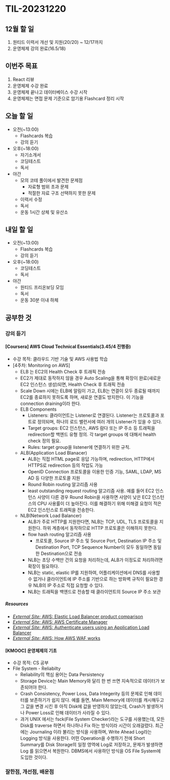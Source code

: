 # TIL-20231220

## 12월 할 일

1. 원티드 이력서 개선 및 지원(20/20) ~ 12/17까지
2. 운영체제 강의 완료(16.5/18)

## 이번주 목표

1. React 리뷰
2. 운영체제 수강 완료
3. 운영체제 끝나고 데이터베이스 수강 시작
4. 운영체제는 면접 문제 기준으로 암기용 Flashcard 정리 시작

## 오늘 할 일

- 오전(~13:00)
  - Flashcards 복습
  - 강의 듣기
- 오후(~18:00)
  - 자기소개서
  - 코딩테스트
  - 독서
- 야간
  - 모의 코테 풀이에서 발견한 문제점
    - 자료형 범위 초과 문제
    - 적절한 자료 구조 선택하지 못한 문제
  - 이력서 수정
  - 독서
  - 운동 1시간 상체 및 유산소

## 내일 할 일

- 오전(~13:00)
  - Flashcards 복습
  - 강의 듣기
- 오후(~18:00)
  - 코딩테스트
  - 독서
- 야간
  - 원티드 프리온보딩 모임
  - 독서
  - 운동 30분 이내 하체

## 공부한 것

### 강의 듣기

#### [Coursera] AWS Cloud Technical Essentials(3.45/4 진행중)

- 수강 목적: 클라우드 기반 기술 및 AWS 사용법 학습
- [4주차: Monitoring on AWS]
  - ELB 는 EC2의 Health Check 후 트래픽 전송
  - EC2가 제대로 동작하지 않을 경우 Auto Scaling을 통해 확장이 완료(새로운 EC2 인스턴스 생성)되면, Health Check 후 트래픽 전송
  - Scale Down 시에는 ELB에 알림이 가고, ELB는 연결이 모두 종료될 때까지 EC2를 종료하지 못하도록 하며, 새로운 연결도 방지한다. 이 기능을 connection draining이라 한다.
  - ELB Components
    - Listeners: 클라이언트는 Listener로 연결된다. Listener는 프로토콜과 포트로 정의되며, 하나의 로드 밸런서에 여러 개의 Listener가 있을 수 있다.
    - Target groups: EC2 인스턴스, AWS 람다 또는 IP 주소 등 트래픽을 redirection할 백엔드 유형 정의. 각 target groups 에 대해서 health check 정의 필요.
    - Rules: target group을 listener에 연결하기 위한 규칙.
  - ALB(Application Load Blanacer)
    - ALB는 직접 HTML page로 응답 가능하며, redirection, HTTP에서 HTTPS로 redirection 등의 작업도 가능
    - OpenID Connection 프로토콜을 이용한 인증 기능, SAML, LDAP, MS AD 등 다양한 프로토콜 지원
    - Round Robin routing 알고리즘 사용
    - least outstanding request routing 알고리즘 사용. 예를 들어 EC2 인스턴스 사양이 다른 경우 Round Robin을 사용하면 사양이 낮은 EC2 인스턴스의 CPU 사용률이 더 높아진다. 이를 해결하기 위해 미해결 요청이 적은 EC2 인스턴스로 트래픽을 전송한다.
  - NLB(Network Load Balancer)
    - ALB가 주로 HTTP를 지원한다면, NLB는 TCP, UDL, TLS 프로토콜을 지원한다. 하위 계층에서 동작하므로 HTTP 프로토콜은 이해하지 못한다.
    - flow hash routing 알고리즘 사용
      - 프로토콜, Source IP 주소 및 Source Port, Destination IP 주소 및 Destination Port, TCP Sequence Number이 모두 동일하면 동일한 Destination으로 전송
    - NLB는 초당 수백만 건의 요청을 처리하는데, ALB가 이정도로 처리하려면 확장이 필요하다.
    - NLB는 static, elastic IP를 지원하여, 어플리케이션에서 DNS를 사용할 수 없거나 클라이언트에 IP 주소를 기반으로 하는 방화벽 규칙이 필요한 경우 NLB의 IP 주소로 직접 요청할 수 있다.
    - NLB는 트래픽을 백엔드로 전송할 때 클라이언트의 Source IP 주소 보관

##### Resources

- [_External Site:_ AWS: Elastic Load Balancer product comparison](https://aws.amazon.com/elasticloadbalancing/features/#Product_comparisons)
- [_External Site:_ AWS: AWS Certificate Manager](https://aws.amazon.com/certificate-manager/)
- [_External Site:_ AWS: Authenticate users using an Application Load Balancer](https://docs.aws.amazon.com/elasticloadbalancing/latest/application/listener-authenticate-users.html)
- [_External Site:_ AWS: How AWS WAF works](https://docs.aws.amazon.com/waf/latest/developerguide/how-aws-waf-works.html)

#### [KMOOC] 운영체제의 기초

- 수강 목적: CS 공부
- File System - Reliabilty
  - Reliability의 핵심 용어는 Data Persistency
  - Storage Device는 Main Memory와 달리 한 번 쓰면 지속적으로 데이터가 보존되어야 한다.
  - Crash Consistency, Power Loss, Data Integerity 등의 문제로 인해 데이터를 보존하기가 쉽지 않다. 예를 들면, Main Memory에 데이터를 캐시해두고 그 값을 변경 시킨 후 아직 Disk에 값을 반영하지 않았는데, Crash가 발생하거나 Power Loss로 인해 데이터가 사라질 수 있다.
  - 과거 UNIX 에서는 fsck(File System Checker)라는 도구를 사용했는데, 모든 Disk를 traverse 하면서 하나하나 Fix 하는 방식이라 시간이 오래걸렸다. 최근에는 Journaling 이라 불리는 방식을 사용하며, Write Ahead Log라는 Logging 방식을 사용한다. 어떤 Operation을 수행하기 전에 Short Summary를 Disk Storage의 일정 영역에 Log로 저장하고, 문제가 발생하면 Log 를 읽으면서 복원한다. DBMS에서 사용하던 방식을 OS File System에 도입한 것이다.

### 잘한점, 개선점, 배운점
